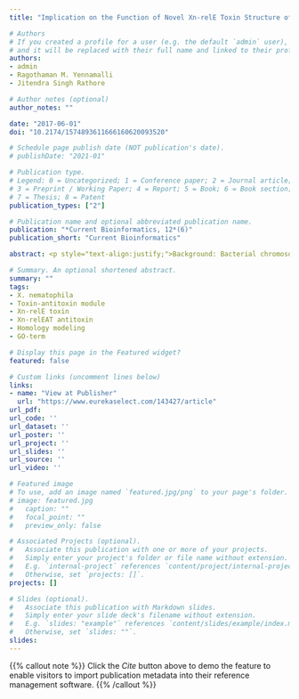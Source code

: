 ```yaml
---
title: "Implication on the Function of Novel Xn-relE Toxin Structure of Xenorhabdus nematophila Using Homology Modeling"

# Authors
# If you created a profile for a user (e.g. the default `admin` user), write the username (folder name) here 
# and it will be replaced with their full name and linked to their profile.
authors:
- admin
- Ragothaman M. Yennamalli
- Jitendra Singh Rathore

# Author notes (optional)
author_notes: ""

date: "2017-06-01"
doi: "10.2174/1574893611666160620093520"

# Schedule page publish date (NOT publication's date).
# publishDate: "2021-01"

# Publication type.
# Legend: 0 = Uncategorized; 1 = Conference paper; 2 = Journal article;
# 3 = Preprint / Working Paper; 4 = Report; 5 = Book; 6 = Book section;
# 7 = Thesis; 8 = Patent
publication_types: ["2"]

# Publication name and optional abbreviated publication name.
publication: "*Current Bioinformatics, 12*(6)"
publication_short: "Current Bioinformatics"

abstract: <p style="text-align:justify;">Background: Bacterial chromosomal toxin-antitoxin systems are involved in various cell functions such as stress response, promoting cell cycle arrest and bringing about the onset of programmed cell death. Unlike RelBE TA module of <i>Escherichia coli</i>, genome of <i>enorhabdus nematophila</i> has two separate TA modules for RelB and RelE. Here RelE being the toxin bears its own antitoxin and RelB antitoxin bears its separate toxin counterpart. More interestingly these modules are located distantly in genome. Objective: In this study, Xn-relE toxin model structure from <i>X. nematophila</i> is explored for the first time. Toxic effect of Xn-relE has already been shown by endogenous killing in our earlier report. Methods: Since no crystallographic structure for Xn-relE toxin is available till date. The models of <i>X. nematophila</i> Xn-relE toxin and its antitoxin Xn-relEAT were developed using the I-TASSER server and analyzed to define gene ontology. The models were validated by using VERIFY-3D. Results: Homology models for <i>X. nematophila</i> Xn-relE toxin and its antitoxin Xn-relEAT was obtained and interactions were established. The structural and functional annotation of this TA system designate it as Type II TA module. Conclusion: The present study sheds light on the structure and function of Xn-relE toxin of Xn RelE TA module, whose applicability in the area of agricultural sciences is pronounced.</p>

# Summary. An optional shortened abstract.
summary: ""
tags:
- X. nematophila
- Toxin-antitoxin module
- Xn-relE toxin
- Xn-relEAT antitoxin
- Homology modeling
- GO-term

# Display this page in the Featured widget?
featured: false

# Custom links (uncomment lines below)
links:
- name: "View at Publisher"
  url: "https://www.eurekaselect.com/143427/article"
url_pdf: 
url_code: ''
url_dataset: ''
url_poster: ''
url_project: ''
url_slides: ''
url_source: ''
url_video: ''

# Featured image
# To use, add an image named `featured.jpg/png` to your page's folder. 
# image: featured.jpg
#   caption: ""
#   focal_point: ""
#   preview_only: false

# Associated Projects (optional).
#   Associate this publication with one or more of your projects.
#   Simply enter your project's folder or file name without extension.
#   E.g. `internal-project` references `content/project/internal-project/index.md`.
#   Otherwise, set `projects: []`.
projects: []

# Slides (optional).
#   Associate this publication with Markdown slides.
#   Simply enter your slide deck's filename without extension.
#   E.g. `slides: "example"` references `content/slides/example/index.md`.
#   Otherwise, set `slides: ""`.
slides:
---
```


{{% callout note %}}
Click the *Cite* button above to demo the feature to enable visitors to import publication metadata into their reference management software.
{{% /callout %}}
